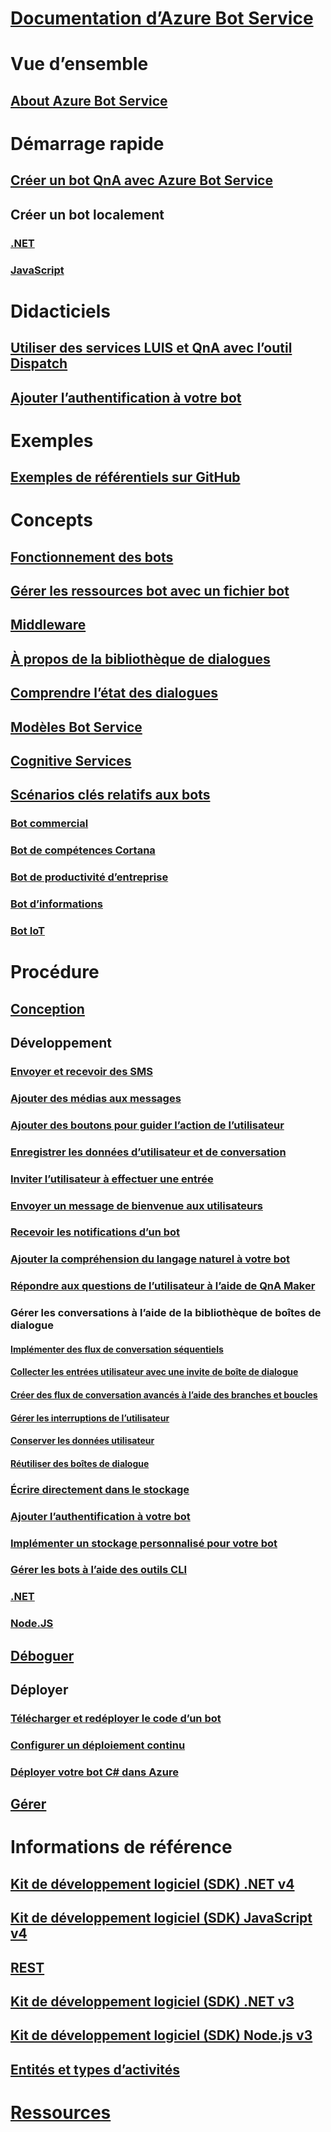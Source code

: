 # [Documentation d’Azure Bot Service](index.md)
# Vue d’ensemble
## [About Azure Bot Service](bot-service-overview-introduction.md)
# Démarrage rapide
## [Créer un bot QnA avec Azure Bot Service](~/bot-service-quickstart.md)
## Créer un bot localement
### [.NET](dotnet/bot-builder-dotnet-sdk-quickstart.md)
### [JavaScript](javascript/bot-builder-javascript-quickstart.md)
# Didacticiels
## [Utiliser des services LUIS et QnA avec l’outil Dispatch](v4sdk/bot-builder-tutorial-dispatch.md)
## [Ajouter l’authentification à votre bot](bot-builder-tutorial-authentication.md)
# Exemples
## [Exemples de référentiels sur GitHub](https://github.com/Microsoft/BotBuilder-Samples/blob/master/readme.md)
# Concepts
## [Fonctionnement des bots](v4sdk/bot-builder-basics.md)
## [Gérer les ressources bot avec un fichier bot](v4sdk/bot-file-basics.md)
## [Middleware](v4sdk/bot-builder-concept-middleware.md)
## [À propos de la bibliothèque de dialogues](v4sdk/bot-builder-concept-dialog.md)
## [Comprendre l’état des dialogues](v4sdk/bot-builder-dialog-state.md)
<!-- [Language understanding](v4sdk/bot-builder-concept-luis.md) -->
## [Modèles Bot Service](bot-service-concept-templates.md)
## [Cognitive Services](bot-service-concept-intelligence.md)
## [Scénarios clés relatifs aux bots](bot-service-scenario-overview.md)
### [Bot commercial](bot-service-scenario-commerce.md)
### [Bot de compétences Cortana](bot-service-scenario-cortana-skill.md)
### [Bot de productivité d’entreprise](bot-service-scenario-enterprise-productivity.md)
### [Bot d’informations](bot-service-scenario-informational.md)
### [Bot IoT](bot-service-scenario-internet-things.md)
# Procédure 
## [Conception](design/TOC.md)
## Développement
<!-- ## [Best practice for welcoming the user](v4sdk/bot-builder-welcome-user.md) -->
### [Envoyer et recevoir des SMS](v4sdk/bot-builder-howto-send-messages.md)
### [Ajouter des médias aux messages](v4sdk/bot-builder-howto-add-media-attachments.md)
### [Ajouter des boutons pour guider l’action de l’utilisateur](v4sdk/bot-builder-howto-add-suggested-actions.md)
### [Enregistrer les données d’utilisateur et de conversation](v4sdk/bot-builder-howto-v4-state.md) 
### [Inviter l’utilisateur à effectuer une entrée](v4sdk/bot-builder-primitive-prompts.md) 
### [Envoyer un message de bienvenue aux utilisateurs](v4sdk/bot-builder-send-welcome-message.md)
<!-- ## [Add input hints to messages](v4sdk/bot-builder-howto-add-input-hints.md) -->
### [Recevoir les notifications d’un bot](v4sdk/bot-builder-howto-proactive-message.md)
### [Ajouter la compréhension du langage naturel à votre bot](v4sdk/bot-builder-howto-v4-luis.md)
### [Répondre aux questions de l’utilisateur à l’aide de QnA Maker](v4sdk/bot-builder-howto-qna.md)
### Gérer les conversations à l’aide de la bibliothèque de boîtes de dialogue 
#### [Implémenter des flux de conversation séquentiels](v4sdk/bot-builder-dialog-manage-conversation-flow.md)
#### [Collecter les entrées utilisateur avec une invite de boîte de dialogue](v4sdk/bot-builder-prompts.md)
#### [Créer des flux de conversation avancés à l’aide des branches et boucles](v4sdk/bot-builder-dialog-manage-complex-conversation-flow.md)
#### [Gérer les interruptions de l’utilisateur](v4sdk/bot-builder-howto-handle-user-interrupt.md)
#### [Conserver les données utilisateur](v4sdk/bot-builder-tutorial-persist-user-inputs.md)
#### [Réutiliser des boîtes de dialogue](v4sdk/bot-builder-compositcontrol.md)
### [Écrire directement dans le stockage](v4sdk/bot-builder-howto-v4-storage.md)
### [Ajouter l’authentification à votre bot](v4sdk/bot-builder-authentication.md)
### [Implémenter un stockage personnalisé pour votre bot](v4sdk/bot-builder-custom-storage.md)
### [Gérer les bots à l’aide des outils CLI](bot-builder-tools.md)
### [.NET](dotnet/TOC.md)
### [Node.JS](nodejs/TOC.md)
## [Déboguer](debug/TOC.md)
## Déployer
### [Télécharger et redéployer le code d’un bot](bot-service-build-download-source-code.md)
### [Configurer un déploiement continu](bot-service-build-continuous-deployment.md)
### [Déployer votre bot C# dans Azure](bot-builder-howto-deploy-azure.md)
## [Gérer](manage/TOC.md)
# Informations de référence
## [Kit de développement logiciel (SDK) .NET v4](https://aka.ms/dotnetsdk4)
## [Kit de développement logiciel (SDK) JavaScript v4](https://aka.ms/jssdk4)
## [REST](rest-api/TOC.md)
## [Kit de développement logiciel (SDK) .NET v3](/dotnet/api/?view=botbuilder-3.12.2.4)
## [Kit de développement logiciel (SDK) Node.js v3](https://docs.botframework.com/en-us/node/builder/chat-reference/modules/_botbuilder_d_.html)
## [Entités et types d’activités](bot-service-activities-entities.md)
# [Ressources](resources/TOC.md)
